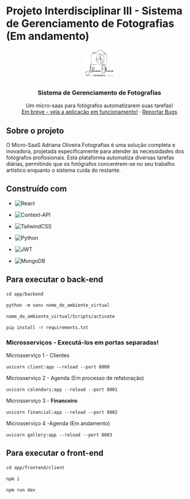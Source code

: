 # Projeto Interdisciplinar III - Sistema de Gerenciamento de Fotografias (Em andamento)

<div align="center">
  <a href="https://github.com/HenriqueCosta05/Projeto_Interdisciplinar_III_FATEC">
    <img src="app/frontend/client/public/logo.png" alt="Logo" width="80" height="80">
  </a>

  <h3 align="center">Sistema de Gerenciamento de Fotografias</h3>

  <p align="center">
    Um micro-saas para fotógrafos automatizarem suas tarefas!
    <br />
    <a href="">Em breve - veja a aplicação em funcionamento!</a>
    ·
    <a href="">Reportar Bugs</a>
  </p>
</div>

## Sobre o projeto
O Micro-SaaS Adriana Oliveira Fotografias é uma solução completa e inovadora, projetada especificamente para atender às necessidades dos fotógrafos profissionais. Esta plataforma automatiza diversas tarefas diárias, permitindo que os fotógrafos concentrem-se no seu trabalho artístico enquanto o sistema cuida do restante.

## Construído com
* ![React](https://img.shields.io/badge/react-%2320232a.svg?style=for-the-badge&logo=react&logoColor=%2361DAFB)
* ![Context-API](https://img.shields.io/badge/Context--Api-000000?style=for-the-badge&logo=react)
* ![TailwindCSS](https://img.shields.io/badge/tailwindcss-%2338B2AC.svg?style=for-the-badge&logo=tailwind-css&logoColor=white)

* ![Python](https://img.shields.io/badge/python-3670A0?style=for-the-badge&logo=python&logoColor=ffdd54)
* ![JWT](https://img.shields.io/badge/JWT-black?style=for-the-badge&logo=JSON%20web%20tokens)
* ![MongoDB](https://img.shields.io/badge/MongoDB-%234ea94b.svg?style=for-the-badge&logo=mongodb&logoColor=white)


## Para executar o back-end
```
cd app/backend
```

```
python -m venv nome_do_ambiente_virtual
```

```
nome_do_ambiente_virtual/Scripts/activate
```

```
pip install -r requirements.txt
```

### Microsserviços - Executá-los em portas separadas!

Microsserviço 1 - Clientes
```
uvicorn client:app --reload --port 8000
```

Microsserviço 2 - Agenda (Em processo de refatoração)
```
uvicorn calendars:app --reload --port 8001
```

Microsserviço 3 - **Financeiro**
```
uvicorn financial:app --reload --port 8002
```

Microsserviço 4 -Agenda (Em andamento)
```
uvicorn gallery:app --reload --port 8003
```

## Para executar o front-end
```
cd app/frontend/client 
```

```
npm i
```

```
npm run dev
```


